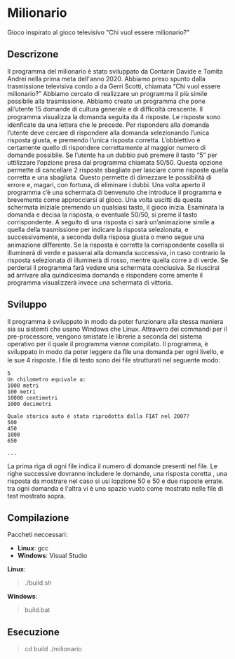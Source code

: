 # Milionario
Gioco inspirato al gioco televisivo "Chi vuol essere milionario?"

## Descrizone
Il programma del milionario è stato sviluppato da Contarin Davide e Tomita Andrei nella prima meta dell'anno 2020.
Abbiamo preso spunto dalla trasmissione televisiva condo a da Gerri Scotti, chiamata “Chi vuol essere
milionario?”
Abbiamo cercato di realizzare un programma il più simile possibile alla trasmissione.
Abbiamo creato un programma che pone all’utente 15 domande di cultura generale e di diﬃcoltà
crescente.
Il programma visualizza la domanda seguita da 4 risposte.
Le risposte sono idenﬁcate da una lettera che le precede.
Per rispondere alla domanda l’utente deve cercare di rispondere alla domanda selezionando l’unica
risposta giusta, e premendo l’unica risposta corretta.
L’obbiettivo è certamente quello di rispondere correttamente al maggior numero di domande possibile.
Se l’utente ha un dubbio può premere il tasto “5” per uttilizzare l’opzione presa dal programma chiamata 50/50.
Questa opzione permette di cancellare 2 risposte sbagliate per lasciare come risposte quella corretta e una sbagliata.
Questo permette di dimezzare le possibilità di errore e, magari, con fortuna, di eliminare i dubbi.
Una volta aperto il programma c’è una schermata di benvenuto che introduce il programma e brevemente come approcciarsi al gioco.
Una volta uscitti da questa schermata iniziale premendo un qualsiasi tasto, il gioco inizia.
Esaminata la domanda e decisa la risposta, o eventuale 50/50, si preme il tasto corrispondente.
A seguito di una risposta ci sarà un’animazione simile a quella della trasmissione per indicare la risposta selezionata, e successivamente, a seconda della risposa giusta o meno segue una animazione diﬀerente.
Se la risposta è corretta la corrispondente casella si illuminerà di verde e passerai alla domanda successiva, in caso contrario la risposta selezionata di illuminerà di rosso, mentre quella corre a di verde.
Se perderai il programma farà vedere una schermata conclusiva.
Se riuscirai ad arrivare alla quindicesima domanda e rispondere corre amente il programma visualizzerà invece una schermata di vittoria.

## Sviluppo
Il programma è sviluppato in modo da poter funzionare alla stessa maniera sia su sistemti che usano Windows che Linux.
Attravero dei commandi per il pre-processore, vengono smistate le librerie a seconda del sistema operativo per il quale il programma vienne compilato.
Il programma, è sviluppato in modo da poter leggere da ﬁle una domanda per ogni livello, e le sue 4 risposte.
I ﬁle di testo sono dei file strutturati nel seguente modo:

    5
    Un chilometro equivale a:
    1000 metri
    100 metri
    10000 centimetri
    1000 decimetri

    Quale storica auto è stata riprodotta dalla FIAT nel 2007?
    500
    450
    1000
    650

    ...

La prima riga di ogni file indica il numero di domande presenti nel file. Le righe successive dovranno includere le domande, una risposta coretta , una risposta da mostrare nel caso si usi lopzione 50 e 50 e due risposte errate. tra ogni domanda e l'altra vi è uno spazio vuoto come mostrato nelle file di test mostrato sopra.

## Compilazione

Paccheti neccessari:
- **Linux**: gcc
- **Windows**: Visual Studio

**Linux**:
> ./build.sh

**Windows**:
> build.bat

## Esecuzione
> cd build
> ./milionario

